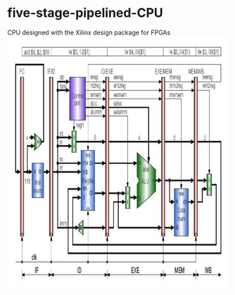 # five-stage-pipelined-CPU
CPU designed with the Xilinx design package for FPGAs
<img align="right"  width="2400" height="575" src="https://raw.githubusercontent.com/xinbi99/five-stage-pipelined-CPU/master/stages.PNG">

